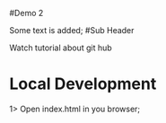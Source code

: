 #Demo 2

Some text is added;
#Sub Header 

Watch tutorial about git hub
 # Local Development
 1> Open index.html in you browser;